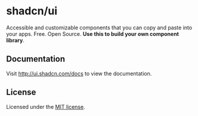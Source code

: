 # shadcn/ui

Accessible and customizable components that you can copy and paste into your apps. Free. Open Source. **Use this to build your own component library**.


## Documentation

Visit http://ui.shadcn.com/docs to view the documentation.

## License

Licensed under the [MIT license](https://github.com/shadcn/ui/blob/main/LICENSE.md).